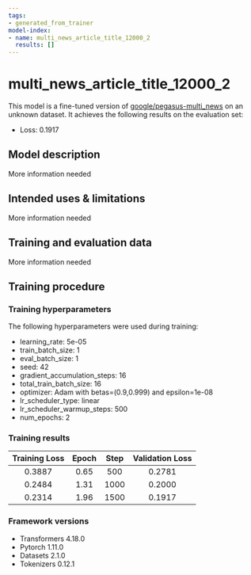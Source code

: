 ```yaml
---
tags:
- generated_from_trainer
model-index:
- name: multi_news_article_title_12000_2
  results: []
---
```


<!-- This model card has been generated automatically according to the information the Trainer had access to. You
should probably proofread and complete it, then remove this comment. -->

# multi_news_article_title_12000_2

This model is a fine-tuned version of [google/pegasus-multi_news](https://huggingface.co/google/pegasus-multi_news) on an unknown dataset.
It achieves the following results on the evaluation set:
- Loss: 0.1917

## Model description

More information needed

## Intended uses & limitations

More information needed

## Training and evaluation data

More information needed

## Training procedure

### Training hyperparameters

The following hyperparameters were used during training:
- learning_rate: 5e-05
- train_batch_size: 1
- eval_batch_size: 1
- seed: 42
- gradient_accumulation_steps: 16
- total_train_batch_size: 16
- optimizer: Adam with betas=(0.9,0.999) and epsilon=1e-08
- lr_scheduler_type: linear
- lr_scheduler_warmup_steps: 500
- num_epochs: 2

### Training results

| Training Loss | Epoch | Step | Validation Loss |
|:-------------:|:-----:|:----:|:---------------:|
| 0.3887        | 0.65  | 500  | 0.2781          |
| 0.2484        | 1.31  | 1000 | 0.2000          |
| 0.2314        | 1.96  | 1500 | 0.1917          |


### Framework versions

- Transformers 4.18.0
- Pytorch 1.11.0
- Datasets 2.1.0
- Tokenizers 0.12.1
